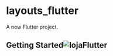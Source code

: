 # layouts_flutter

A new Flutter project.

## Getting Started![lojaFlutter](https://user-images.githubusercontent.com/53823948/80312323-01f9be80-87bb-11ea-9218-ed3abbad1127.gif)
